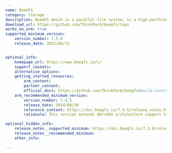 ```yaml
---
name: BeeGFS
category: Storage
description: BeeGFS which is a parallel file system, is a high-performance, scalable file system designed to handle large amounts of data efficiently. 
download_url: https://github.com/ThinkParQ/beegfs/tags
works_on_arm: true
supported_minimum_version:
    version_number: 7.3.0
    release_date: 2022/04/13


optional_info:
    homepage_url: https://www.beegfs.io/c/
    support_caveats:
    alternative_options:
    getting_started_resources:
        arm_content:
        partner_content:
        official_docs: https://github.com/ThinkParQ/beegfs#build-instructions
    arm_recommended_minimum_version:
        version_number: 7.4.5
        release_date: 2024/09/30
        reference_content: https://doc.beegfs.io/7.4.5/release_notes.html
        rationale: This version extends AArch64 architecture support to Ubuntu 24.04 by providing official beeGFS packages for AArch64. Prior supported distributions are RHEL 8 and 9 (packages can also be used on RockyLinux and Alma Linux), SLES 15, Debian 10, 11 and 12, Ubuntu 18.04, 20.04 and 22.04.

optional_hidden_info:
    release_notes__supported_minimum: https://doc.beegfs.io/7.3.0/release_notes.html
    release_notes__recommended_minimum:
    other_info:

---
```



